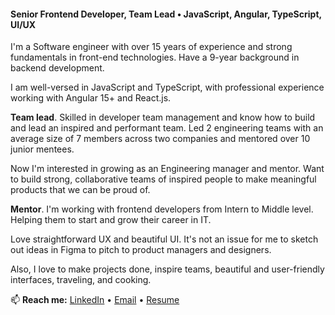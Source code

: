 #### Senior Frontend Developer, Team Lead • JavaScript, Angular, TypeScript, UI/UX

I'm a Software engineer with over 15 years of experience and strong fundamentals in front-end technologies. Have a 9-year background in backend development.

I am well-versed in JavaScript and TypeScript, with professional experience working with Angular 15+ and React.js.

**Team lead**. Skilled in developer team management and know how to build and lead an inspired and performant team. Led 2 engineering teams with an average size of 7 members across two companies and mentored over 10 junior mentees.

Now I'm interested in growing as an Engineering manager and mentor. Want to build strong, collaborative teams of inspired people to make meaningful products that we can be proud of.

**Mentor**. I'm working with frontend developers from Intern to Middle level. Helping them to start and grow their career in IT.

Love straightforward UX and beautiful UI. It's not an issue for me to sketch out ideas in Figma to pitch to product managers and designers.

Also, I love to make projects done, inspire teams, beautiful and user-friendly interfaces, traveling, and cooking.


📫 **Reach me:** [LinkedIn](https://www.linkedin.com/in/londeren/) • [Email](mailto:londeren@gmail.com) • [Resume](https://drive.google.com/file/d/1qoFUzouJR2R_cDswdMi8iQVnx7_vQ6-i/view?usp=sharing)

